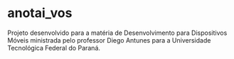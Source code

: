# anotai_vos

Projeto desenvolvido para a matéria de Desenvolvimento para Dispositivos Móveis ministrada pelo professor Diego Antunes para a Universidade Tecnológica Federal do Paraná.
